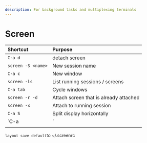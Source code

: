 ```yaml
---
description: For background tasks and multiplexing terminals
---
```


# Screen

| Shortcut | Purpose |
| :--- | :--- |
| `C-a d` | detach screen |
| `screen -S <name>` | New session name |
| `C-a c` | New window |
| `screen -ls` | List running sessions / screens |
| `C-a tab` | Cycle windows |
| `screen -r -d` | Attach screen that is already attached |
|  `screen -x` | Attach to running session |
| `C-a S` | Split display horizontally |
| `C-a |` | Split display vertically |
|  |  |

 `layout save default`to ~/.screenrc

